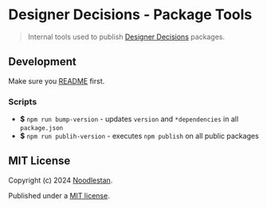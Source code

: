 # Designer Decisions - Package Tools

> Internal tools used to publish [Designer Decisions](https://designer-decisions.noodlestan.org/) packages.

## Development

Make sure you [README](https://github.com/noodlestan/designer/blob/main/README.md) first.

### Scripts

- **$** `npm run bump-version` - updates `version` and `*dependencies` in all `package.json`
- **$** `npm run publih-version` - executes `npm publish` on all public packages

## MIT License

Copyright (c) 2024 [Noodlestan](https://noodlestan.org/).

Published under a [MIT license](https://noodlestan.mit-license.org/).

